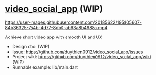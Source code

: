 # [video_social_app](https://tingme.io) (WIP)

https://user-images.githubusercontent.com/20185622/195805607-84b36325-754b-4d77-8db0-ab63a8b4988a.mp4

Achieve short video app with smooth UI and UX

* Design doc: (WIP)
* Issue: https://github.com/duythien0912/video_social_app/issues
* Project wiki: https://github.com/duythien0912/video_social_app/wiki (WIP)
* Runnable example: lib/main.dart
